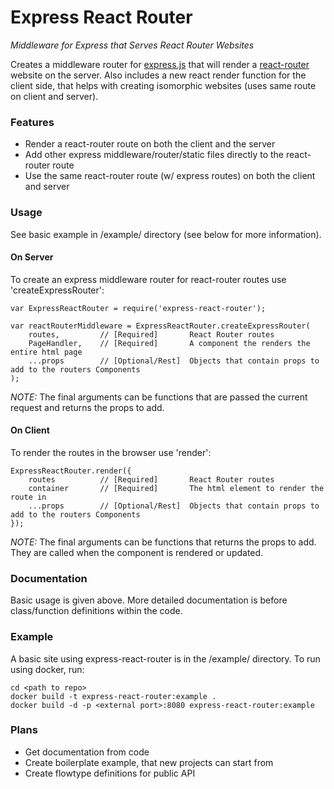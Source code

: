 # Express React Router
*Middleware for Express that Serves React Router Websites*

Creates a middleware router for [express.js](http://expressjs.com) that will render a [react-router](https://github.com/rackt/react-router) website on the server.
Also includes a new react render function for the client side, that helps with creating isomorphic websites (uses same route on client and server).

### Features
* Render a react-router route on both the client and the server
* Add other express middleware/router/static files directly to the react-router route
* Use the same react-router route (w/ express routes) on both the client and server

### Usage
See basic example in /example/ directory (see below for more information).

#### On Server
To create an express middleware router for react-router routes use 'createExpressRouter':
```
var ExpressReactRouter = require('express-react-router');

var reactRouterMiddleware = ExpressReactRouter.createExpressRouter(
	routes,			// [Required] 		React Router routes
	PageHandler,	// [Required] 		A component the renders the entire html page
	...props		// [Optional/Rest]	Objects that contain props to add to the routers Components
);
```
*NOTE:* The final arguments can be functions that are passed the current request and returns the props to add.


#### On Client
To render the routes in the browser use 'render':
```
ExpressReactRouter.render({
	routes			// [Required] 		React Router routes
	container		// [Required] 		The html element to render the route in
	...props		// [Optional/Rest]	Objects that contain props to add to the routers Components
});
```

*NOTE:* The final arguments can be functions that returns the props to add. They are called when the component is rendered or updated.


### Documentation
Basic usage is given above. More detailed documentation is before class/function definitions within the code.

### Example
A basic site using express-react-router is in the /example/ directory.
To run using docker, run:
```
cd <path to repo>
docker build -t express-react-router:example .
docker build -d	-p <external port>:8080 express-react-router:example
```

### Plans
* Get documentation from code
* Create boilerplate example, that new projects can start from
* Create flowtype definitions for public API
